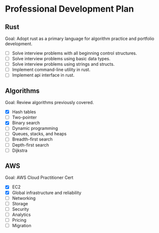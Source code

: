 # Professional Development Plan

## Rust

Goal: Adopt rust as a primary language for algorithm practice and portfolio development.

- [ ] Solve interview problems with all beginning control structures.
- [ ] Solve interview problems using basic data types.
- [ ] Solve interview problems using strings and structs.
- [ ] Implement command-line utility in rust.
- [ ] Implement api interface in rust.

## Algorithms

Goal: Review algorithms previously covered.

- [x] Hash tables
- [ ] Two-pointer
- [x] Binary search
- [ ] Dynamic programming
- [ ] Queues, stacks, and heaps
- [ ] Breadth-first search
- [ ] Depth-first search
- [ ] Dijkstra

## AWS

Goal: AWS Cloud Practitioner Cert

- [x] EC2
- [x] Global infrastructure and reliability
- [ ] Networking
- [ ] Storage
- [ ] Security
- [ ] Analytics
- [ ] Pricing
- [ ] Migration
